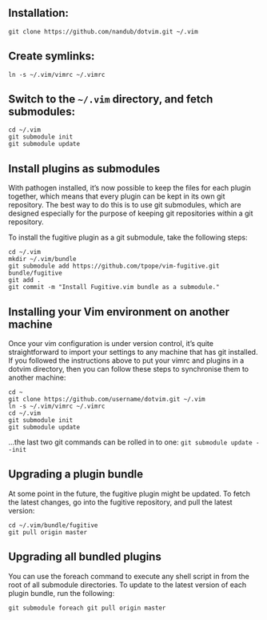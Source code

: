 ## Installation:

    git clone https://github.com/nandub/dotvim.git ~/.vim

## Create symlinks:

    ln -s ~/.vim/vimrc ~/.vimrc

## Switch to the `~/.vim` directory, and fetch submodules:

    cd ~/.vim
    git submodule init
    git submodule update

## Install plugins as submodules

With pathogen installed, it’s now possible to keep the files for each plugin together, which means that every plugin can be kept in its own git repository. The best way to do this is to use git submodules, which are designed especially for the purpose of keeping git repositories within a git repository.

To install the fugitive plugin as a git submodule, take the following steps:
```
cd ~/.vim
mkdir ~/.vim/bundle
git submodule add https://github.com/tpope/vim-fugitive.git bundle/fugitive
git add .
git commit -m "Install Fugitive.vim bundle as a submodule."
```

## Installing your Vim environment on another machine
Once your vim configuration is under version control, it’s quite straightforward to import your settings to any machine that has git installed. If you followed the instructions above to put your vimrc and plugins in a dotvim directory, then you can follow these steps to synchronise them to another machine:

```
cd ~
git clone https://github.com/username/dotvim.git ~/.vim
ln -s ~/.vim/vimrc ~/.vimrc
cd ~/.vim
git submodule init
git submodule update
```
...the last two git commands can be rolled in to one: `git submodule update --init`

## Upgrading a plugin bundle
At some point in the future, the fugitive plugin might be updated. To fetch the latest changes, go into the fugitive repository, and pull the latest version:
```
cd ~/.vim/bundle/fugitive
git pull origin master
```

## Upgrading all bundled plugins
You can use the foreach command to execute any shell script in from the root of all submodule directories. To update to the latest version of each plugin bundle, run the following:
```
git submodule foreach git pull origin master
```
